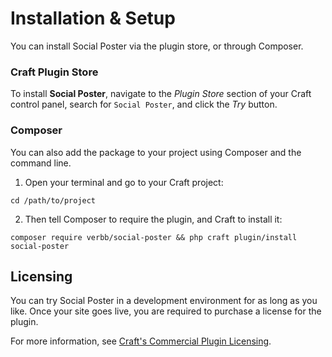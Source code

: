 # Installation & Setup
You can install Social Poster via the plugin store, or through Composer.

### Craft Plugin Store
To install **Social Poster**, navigate to the _Plugin Store_ section of your Craft control panel, search for `Social Poster`, and click the _Try_ button.

### Composer
You can also add the package to your project using Composer and the command line.

1. Open your terminal and go to your Craft project:
```shell
cd /path/to/project
```

2. Then tell Composer to require the plugin, and Craft to install it:
```shell
composer require verbb/social-poster && php craft plugin/install social-poster
```

## Licensing
You can try Social Poster in a development environment for as long as you like. Once your site goes live, you are required to purchase a license for the plugin.

For more information, see [Craft's Commercial Plugin Licensing](https://docs.craftcms.com/v3/plugins.html#commercial-plugin-licensing).
